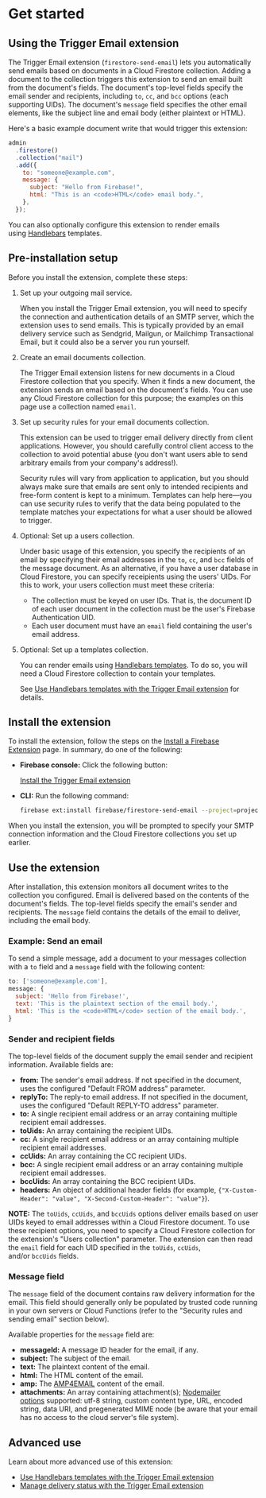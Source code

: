 # Get started

## Using the Trigger Email extension

The Trigger Email extension (`firestore-send-email`) lets you automatically send emails based on documents in a Cloud Firestore collection. Adding a document to the collection triggers this extension to send an email built from the document's fields. The document's top-level fields specify the email sender and recipients, including `to`, `cc`, and `bcc` options (each supporting UIDs). The document's `message` field specifies the other email elements, like the subject line and email body (either plaintext or HTML).

Here's a basic example document write that would trigger this extension:

```js
admin
  .firestore()
  .collection("mail")
  .add({
    to: "someone@example.com",
    message: {
      subject: "Hello from Firebase!",
      html: "This is an <code>HTML</code> email body.",
    },
  });
```

You can also optionally configure this extension to render emails using [Handlebars](https://firebase.google.com/docs/extensions/official/firestore-send-email/templates) templates.

## Pre-installation setup

Before you install the extension, complete these steps:

1. Set up your outgoing mail service.

   When you install the Trigger Email extension, you will need to specify the connection and authentication details of an SMTP server, which the extension uses to send emails. This is typically provided by an email delivery service such as Sendgrid, Mailgun, or Mailchimp Transactional Email, but it could also be a server you run yourself.

2. Create an email documents collection.

   The Trigger Email extension listens for new documents in a Cloud Firestore collection that you specify. When it finds a new document, the extension sends an email based on the document's fields. You can use any Cloud Firestore collection for this purpose; the examples on this page use a collection named `email`.

3. Set up security rules for your email documents collection.

   This extension can be used to trigger email delivery directly from client applications. However, you should carefully control client access to the collection to avoid potential abuse (you don't want users able to send arbitrary emails from your company's address!).

   Security rules will vary from application to application, but you should always make sure that emails are sent only to intended recipients and free-form content is kept to a minimum. Templates can help here—you can use security rules to verify that the data being populated to the template matches your expectations for what a user should be allowed to trigger.

4. Optional: Set up a users collection.

   Under basic usage of this extension, you specify the recipients of an email by specifying their email addresses in the `to`, `cc`, and `bcc` fields of the message document. As an alternative, if you have a user database in Cloud Firestore, you can specify receipients using the users' UIDs. For this to work, your users collection must meet these criteria:

   - The collection must be keyed on user IDs. That is, the document ID of each user document in the collection must be the user's Firebase Authentication UID.
   - Each user document must have an `email` field containing the user's email address.

5. Optional: Set up a templates collection.

   You can render emails using [Handlebars templates](https://handlebarsjs.com/). To do so, you will need a Cloud Firestore collection to contain your templates.

   See [Use Handlebars templates with the Trigger Email extension](https://firebase.google.com/docs/extensions/official/firestore-send-email/templates) for details.

## Install the extension

To install the extension, follow the steps on the [Install a Firebase Extension](https://firebase.google.com/docs/extensions/install-extensions) page. In summary, do one of the following:

- **Firebase console:** Click the following button:

  [Install the Trigger Email extension](https://console.firebase.google.com/project/_/extensions/install?ref=firebase/firestore-send-email)

- **CLI:** Run the following command:

  ```bash
  firebase ext:install firebase/firestore-send-email --project=projectId-or-alias
  ```

When you install the extension, you will be prompted to specify your SMTP connection information and the Cloud Firestore collections you set up earlier.

## Use the extension

After installation, this extension monitors all document writes to the collection you configured. Email is delivered based on the contents of the document's fields. The top-level fields specify the email's sender and recipients. The `message` field contains the details of the email to deliver, including the email body.

### Example: Send an email

To send a simple message, add a document to your messages collection with a `to` field and a `message` field with the following content:

```js
to: ['someone@example.com'],
message: {
  subject: 'Hello from Firebase!',
  text: 'This is the plaintext section of the email body.',
  html: 'This is the <code>HTML</code> section of the email body.',
}
```

### Sender and recipient fields

The top-level fields of the document supply the email sender and recipient information. Available fields are:

- **from:** The sender's email address. If not specified in the document, uses the configured "Default FROM address" parameter.
- **replyTo:** The reply-to email address. If not specified in the document, uses the configured "Default REPLY-TO address" parameter.
- **to:** A single recipient email address or an array containing multiple recipient email addresses.
- **toUids:** An array containing the recipient UIDs.
- **cc:** A single recipient email address or an array containing multiple recipient email addresses.
- **ccUids:** An array containing the CC recipient UIDs.
- **bcc:** A single recipient email address or an array containing multiple recipient email addresses.
- **bccUids:** An array containing the BCC recipient UIDs.
- **headers:** An object of additional header fields (for example, `{"X-Custom-Header": "value", "X-Second-Custom-Header": "value"}`).

**NOTE:** The `toUids`, `ccUids`, and `bccUids` options deliver emails based on user UIDs keyed to email addresses within a Cloud Firestore document. To use these recipient options, you need to specify a Cloud Firestore collection for the extension's "Users collection" parameter. The extension can then read the `email` field for each UID specified in the `toUids`, `ccUids`, and/or `bccUids` fields.

### Message field

The `message` field of the document contains raw delivery information for the email. This field should generally only be populated by trusted code running in your own servers or Cloud Functions (refer to the "Security rules and sending email" section below).

Available properties for the `message` field are:

- **messageId:** A message ID header for the email, if any.
- **subject:** The subject of the email.
- **text:** The plaintext content of the email.
- **html:** The HTML content of the email.
- **amp:** The [AMP4EMAIL](https://amp.dev/documentation/guides-and-tutorials/learn/email-spec/amp-email-format/) content of the email.
- **attachments:** An array containing attachment(s); [Nodemailer options](https://nodemailer.com/message/attachments/) supported: utf-8 string, custom content type, URL, encoded string, data URI, and pregenerated MIME node (be aware that your email has no access to the cloud server's file system).

## Advanced use

Learn about more advanced use of this extension:

- [Use Handlebars templates with the Trigger Email extension](https://firebase.google.com/docs/extensions/official/firestore-send-email/templates)
- [Manage delivery status with the Trigger Email extension](https://firebase.google.com/docs/extensions/official/firestore-send-email/delivery-status)
